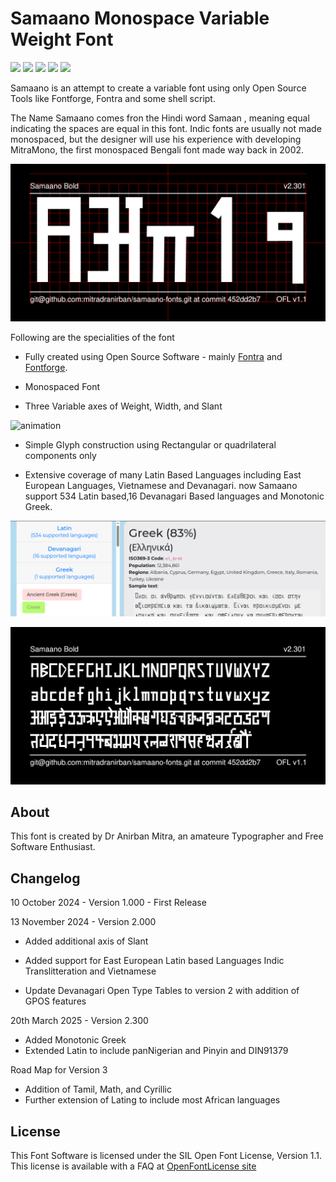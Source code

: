 # Samaano Monospace Variable Weight Font

 
[![][Fontbakery]](https://mitradranirban.github.io/samaano-fonts/fontbakery/fontbakery-report.html)
[![][Universal]](https://mitradranirban.github.io/samaano-fonts/fontbakery/fontbakery-report.html)
[![][Font File]](https://mitradranirban.github.io/samaano-fonts/fontbakery/fontbakery-report.html)
[![][Repository]](https://mitradranirban.github.io/samaano-fonts/fontbakery/fontbakery-report.html)
[![][OpenType]](https://mitradranirban.github.io/samaano-fonts/fontbakery/fontbakery-report.html)

[Fontbakery]: https://img.shields.io/endpoint?url=https%3A%2F%2Fraw.githubusercontent.com%2Fmitradranirban%2Fsamaano-fonts%2Fgh-pages%2Fbadges%2Foverall.json
[Universal]: https://img.shields.io/endpoint?url=https%3A%2F%2Fraw.githubusercontent.com%2Fmitradranirban%2Fsamaano-fonts%2Fgh-pages%2Fbadges%2FUniversalProfileChecks.json
[Font File]: https://img.shields.io/endpoint?url=https%3A%2F%2Fraw.githubusercontent.com%2Fmitradranirban%2Fsamaano-fonts%2Fgh-pages%2Fbadges%2FFontFileChecks.json
[Repository]: https://img.shields.io/endpoint?url=https%3A%2F%2Fraw.githubusercontent.com%2Fmitradranirban%2Fsamaano-fonts%2Fgh-pages%2Fbadges%2FRepositoryChecks.json
[OpenType]: https://img.shields.io/endpoint?url=https%3A%2F%2Fraw.githubusercontent.com%2Fmitradranirban%2Fsamaano-fonts%2Fgh-pages%2Fbadges%2FOpenTypeSpecificationChecks.json

Samaano is an attempt to create a variable font using only Open Source Tools like Fontforge, Fontra and some shell script.
 

The Name Samaano comes fron the Hindi word Samaan , meaning equal indicating the spaces are equal in this font.
Indic fonts are usually not made monospaced, but the designer will use his experience with developing MitraMono, the first monospaced Bengali font made way back in 2002.


![Sample Image](documentation/image1.png)

Following are the specialities of the font

* Fully created using Open Source Software - mainly [Fontra](https://fontra.xyz) and [Fontforge](https://github.com/fontforge/fontforge).

* Monospaced Font

* Three Variable axes of Weight, Width, and Slant

![animation](documentation/SamaanoV2.3.gif)


* Simple Glyph construction using Rectangular or quadrilateral components only

* Extensive coverage of many Latin Based Languages including East European Languages, Vietnamese and Devanagari.
now Samaano support 534 Latin based,16 Devanagari Based languages and Monotonic Greek.

![shaperglot](documentation/samaano-shaperglot.png)

![Sample Image2](documentation/image2.png)
 

## About
This font is created by Dr Anirban Mitra, an amateure Typographer and Free Software Enthusiast.
 
## Changelog
 
10 October 2024 - Version 1.000 - First Release

13 November 2024 - Version 2.000
  * Added additional axis of Slant

  * Added support for East European Latin based Languages Indic Translitteration and Vietnamese

  * Update Devanagari Open  Type Tables to version 2 with addition of GPOS features

20th March 2025 - Version 2.300
  * Added Monotonic Greek
  * Extended Latin to include panNigerian and Pinyin and DIN91379 

Road Map for Version 3 

* Addition of Tamil, Math,  and Cyrillic
* Further extension of Lating to include most African languages 




## License

This Font Software is licensed under the SIL Open Font License, Version 1.1.
This license is available with a FAQ at [OpenFontLicense site](https://openfontlicense.org/)

 
